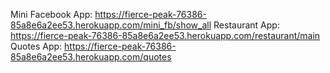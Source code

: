 Mini Facebook App: https://fierce-peak-76386-85a8e6a2ee53.herokuapp.com/mini_fb/show_all
Restaurant App: https://fierce-peak-76386-85a8e6a2ee53.herokuapp.com/restaurant/main
Quotes App: https://fierce-peak-76386-85a8e6a2ee53.herokuapp.com/quotes
